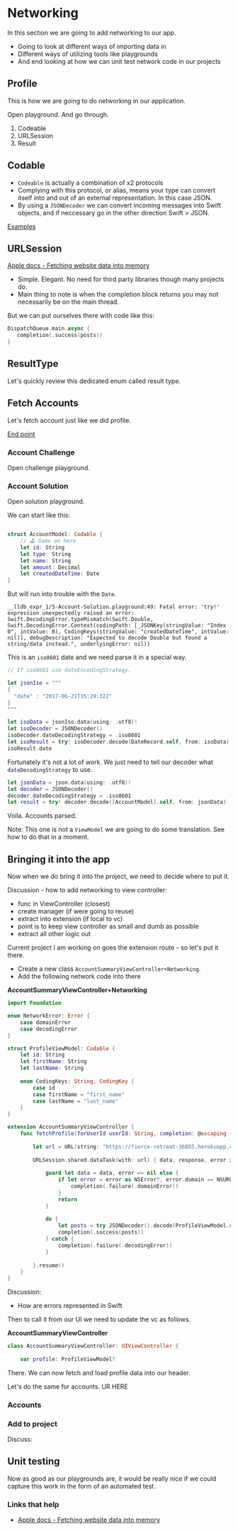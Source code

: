 # Networking

In this section we are going to add networking to our app.

- Going to look at different ways of importing data in
- Different ways of utilizing tools like playgrounds
- And end looking at how we can unit test network code in our projects

## Profile

This is how we are going to do networking in our application.

Open playground. And go through.

1. Codeable
2. URLSession
3. Result


## Codable

- `Codeable` is actually a combination of x2 protocols
- Complying with this protocol, or alias, means your type can convert itself into and out of an external representation. In this case JSON.
- By using a `JSONDecoder` we can convert incoming messages into Swift objects, and if neccessary go in the other direction Swift > JSON.

[Examples](https://github.com/jrasmusson/level-up-swift/blob/master/11-JSON/1-json.md)


## URLSession

[Apple docs - Fetching website data into memory](https://developer.apple.com/documentation/foundation/url_loading_system/fetching_website_data_into_memory)

- Simple. Elegant. No need for third party libraries though many projects do.
- Main thing to note is when the completion block returns you may not necessarily be on the main thread.

But we can put ourselves there with code like this:

```swift
DispatchQueue.main.async {
   completion(.success(posts))
}
```

## ResultType

Let's quickly review this dedicated enum called result type.

## Fetch Accounts

Let's fetch account just like we did profile.

[End point](https://fierce-retreat-36855.herokuapp.com/bankey/customer/1/accounts)

### Account Challenge

Open challenge playground.

### Account Solution

Open solution playground.

We can start like this:

```swift

struct AccountModel: Codable {
    // 🕹 Game on here
    let id: String
    let type: String
    let name: String
    let amount: Decimal
    let createdDateTime: Date
}
```

But will run into trouble with the `Date`.

```
__lldb_expr_1/5-Account-Solution.playground:49: Fatal error: 'try!' expression unexpectedly raised an error: Swift.DecodingError.typeMismatch(Swift.Double, Swift.DecodingError.Context(codingPath: [_JSONKey(stringValue: "Index 0", intValue: 0), CodingKeys(stringValue: "createdDateTime", intValue: nil)], debugDescription: "Expected to decode Double but found a string/data instead.", underlyingError: nil))
```

This is an `iso8601` date and we need parse it in a special way.

```swift
// If iso8601 use dateEncodingStrategy.

let jsonIso = """
{
  "date" : "2017-06-21T15:29:32Z"
}
"""

let isoData = jsonIso.data(using: .utf8)!
let isoDecoder = JSONDecoder()
isoDecoder.dateDecodingStrategy = .iso8601
let isoResult = try! isoDecoder.decode(DateRecord.self, from: isoData)
isoResult.date
```

Fortunately it's not a lot of work. We just need to tell our decoder what `dateDecodingStrategy` to use.

```swift
let jsonData = json.data(using: .utf8)!
let decoder = JSONDecoder()
decoder.dateDecodingStrategy = .iso8601
let result = try! decoder.decode([AccountModel].self, from: jsonData)
```

Voila. Accounts parsed.

Note: This one is not a `ViewModel` we are going to do some translation. See how to do that in a moment.

## Bringing it into the app

Now when we do bring it into the project, we need to decide where to put it.

Discussion - how to add networking to view controller:

- func in ViewController (closest)
- create manager (if were going to reuse)
- extract into extension (if local to vc)
- point is to keep view controller as small and dumb as possible
- extract all other logic out

Current project I am working on goes the extension route - so let's put it there.

- Create a new class `AccountSummaryViewController+Networking`.
- Add the following network code into there

**AccountSummaryViewController+Networking**

```swift
import Foundation

enum NetworkError: Error {
    case domainError
    case decodingError
}

struct ProfileViewModel: Codable {
    let id: String
    let firstName: String
    let lastName: String
    
    enum CodingKeys: String, CodingKey {
        case id
        case firstName = "first_name"
        case lastName = "last_name"
    }
}

extension AccountSummaryViewController {
    func fetchProfile(forUserId userId: String, completion: @escaping (Result<ProfileModel,NetworkError>) -> Void) {
        
        let url = URL(string: "https://fierce-retreat-36855.herokuapp.com/bankey/profile/\(userId)")!
        
        URLSession.shared.dataTask(with: url) { data, response, error in
            
            guard let data = data, error == nil else {
                if let error = error as NSError?, error.domain == NSURLErrorDomain {
                    completion(.failure(.domainError))
                }
                return
            }
            
            do {
                let posts = try JSONDecoder().decode(ProfileViewModel.self, from: data)
                completion(.success(posts))
            } catch {
                completion(.failure(.decodingError))
            }
            
        }.resume()
    }
}
```

Discussion:

- How are errors represented in Swift

Then to call it from our UI we need to update the vc as follows.

**AccountSummaryViewController**

```swift
class AccountSummaryViewController: UIViewController {
    
    var profile: ProfileViewModel?
```


There. We can now fetch and load profile data into our header.

Let's do the same for accounts. UR HERE

### Accounts

### Add to project

Discuss:


## Unit testing

Now as good as our playgrounds are, it would be really nice if we could capture this work in the form of an automated test.



### Links that help

- [Apple docs - Fetching website data into memory](https://developer.apple.com/documentation/foundation/url_loading_system/fetching_website_data_into_memory)